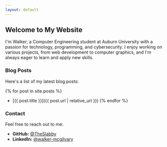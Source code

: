 ```yaml
---
layout: default
---
```


## Welcome to My Website

I'm Walker, a Computer Engineering student at Auburn University with a passion for technology, programming, and cybersecurity. I enjoy working on various projects, from web development to computer graphics, and I'm always eager to learn and apply new skills.


### Blog Posts

Here's a list of my latest blog posts:

{% for post in site.posts %}
  - [{{ post.title }}]({{ post.url | relative_url }})
{% endfor %}

### Contact

Feel free to reach out to me:

- **GitHub:** [@TheSlabby](https://github.com/TheSlabby)
- **LinkedIn:** [@walker-mcgilvary](https://www.linkedin.com/in/walker-mcgilvary) 
